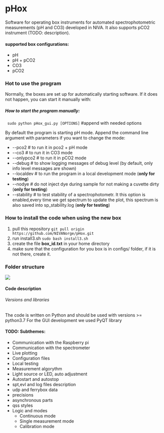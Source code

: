 # pHox
Software for operating box instruments for automated spectrophotometric measurements (pH and CO3) developed in NIVA.
It also supports pCO2 instrument (TODO: description). 

#### supported box configurations:
* pH 
* pH + pCO2
* CO3
* pCO2

### Hot to use the program 
Normally, the boxes are set up for automatically starting software. If it does not happen, 
you can start it manually with: 

##### How to start the program manually: 

``` sudo python pHox_gui.py [OPTIONS]```  #append with needed options 

By default the program is starting pH mode. 
Append the command line argument with parameters if you want to change the mode:
 
* --pco2   # to run it in pco2 + pH mode
* --co3    # to run it in CO3 mode
* --onlypco2 # to run it in pCO2 mode 
* --debug  # to show logging messages of debug level (by default, only info level messages are shown)
* --localdev # to run the program in a local development mode (**only for testing**)
* --nodye  # do not inject dye during sample for not making a cuvette dirty (**only for testing**) 
* --stability # to test stability of a spectrophotometr. It this option is enabled,every time we get spectrum 
 to update the plot, this spectrum is also saved into sp_stability.log (**only for testing**)


### How to install the code when using the new box 
1. pull this repository
``` git pull origin https://github.com/NIVANorge/pHox.git ```
2. run install3.sh
```sudo bash install3.sh```
3. create the file **box_id.txt** in your home directory
4. make sure that the configuration for you box is in configs/ folder, if it is not there, 
create it. 


### Folder structure  
 ![](utils/folder_structure.png)
 
#### Code  description

###### Versions and libraries

The code is written on Python and should be used with versions >= python3.7 
For the GUI development we used PyQT library

#### TODO: Subthemes: 
* Communication with the Raspberry pi
* Communication with the spectrometer
* Live plotting 
* Configuration files 
* Local testing 
* Measurement algorythm 
* Light source or LED, auto adjustment 
* Autostart and autostop 
* spt,evl and log files description 
* udp and ferrybox data 
* precisions
* asynchronous parts
* qss styles 
* Logic and modes 
    * Continuous mode 
    * Single measurement mode
    * Calibration mode 


 